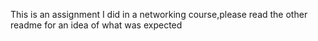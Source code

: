 This is an assignment I did in a networking course,please read the other readme for an idea of what was expected
